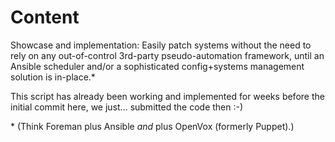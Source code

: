 # Content

Showcase and implementation: Easily patch systems without the need to rely on any
out-of-control 3rd-party pseudo-automation framework, until an Ansible scheduler
and/or a sophisticated config+systems management solution is in-place.*

This script has already been working and implemented for weeks before the initial
commit here, we just... submitted the code then :-)

\* (Think Foreman plus Ansible _and_ plus OpenVox (formerly Puppet).)
